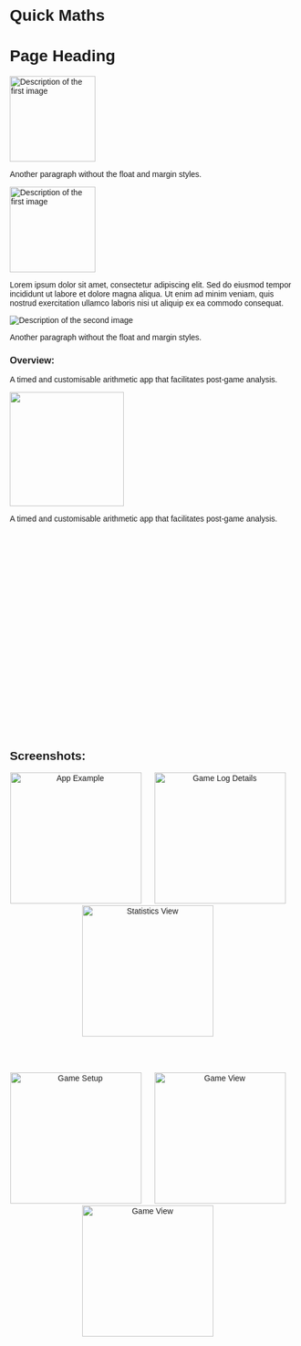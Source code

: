 # Quick Maths
<html>
<body>
    <h1>Page Heading</h1>
    <section>
        <img src="PreviewResources/Screenshot4.png" alt="Description of the first image" class="float-left" width="150>
        <p>Lorem ipsum dolor sit amet, consectetur adipiscing elit. Sed do eiusmod tempor incididunt ut labore et dolore magna aliqua. Ut enim ad minim veniam, quis nostrud exercitation ullamco laboris nisi ut aliquip ex ea commodo consequat.</p>
    </section>
    <section>
        <img src="PreviewResources/Screenshot4.png" alt="Description of the second image">
        <p>Another paragraph without the float and margin styles.</p>
    </section>
</body>
</html>
<body>
  <section>
    <img src="PreviewResources/Screenshot4.png" alt="Description of the first image" width="150" class="float-left">
    <p>Lorem ipsum dolor sit amet, consectetur adipiscing elit. Sed do eiusmod tempor incididunt ut labore et dolore magna aliqua. Ut enim ad minim veniam, quis nostrud exercitation ullamco laboris nisi ut aliquip ex ea commodo consequat.</p>
  </section>
</body>


<section>
        <img src="PreviewResources/Screenshot4.png" alt="Description of the second image">
        <p>Another paragraph without the float and margin styles.</p>
    </section>

### Overview:


A timed and customisable arithmetic app that facilitates post-game analysis. 

<img src="PreviewResources/ScreenRecording1.gif" width="200" class="float-left">
<p class="para-margin"> A timed and customisable arithmetic app that facilitates post-game analysis. </p>





<br><br><br><br><br><br><br><br><br><br><br><br><br><br><br><br><br><br><br><br><br><br>


## Screenshots:

<p align="center">
  <img src="PreviewResources/Screenshot4.png" width="230" title="App Example">&nbsp;&nbsp;&nbsp;&nbsp;&nbsp;
  <img src="PreviewResources/Screenshot6.png" width="230"  title="Game Log Details">&nbsp;&nbsp;&nbsp;&nbsp;&nbsp;
<img src="PreviewResources/Screenshot9.png" width="230"  title="Statistics View">&nbsp;&nbsp;&nbsp;&nbsp;&nbsp;
</p>
<br></br>

<p align="center">
<img src="PreviewResources/Screenshot2.png" width="230"  title="Game Setup">&nbsp;&nbsp;&nbsp;&nbsp;&nbsp;
<img src="PreviewResources/Screenshot4.png" width="230"  title="Game View">&nbsp;&nbsp;&nbsp;&nbsp;&nbsp;
<img src="PreviewResources/Screenshot5.png" width="230"  title="Game View">&nbsp;&nbsp;&nbsp;&nbsp;&nbsp;
</p>
<br></br>

<style>
        body {
            font-family: Arial, sans-serif;
            margin: 20px;
        }
        float-left {
            float: left;
            margin-right: 20px;
        }
    </style>